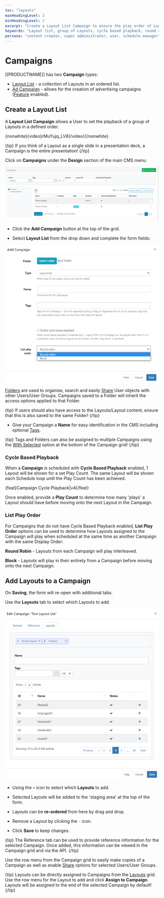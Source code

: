 ```yaml
---
toc: "layouts"
maxHeadingLevel: 3
minHeadingLevel: 2
excerpt: "Create a Layout List Campaign to ensure the play order of Layouts"
keywords: "Layout list, group of Layouts, cycle based playback, round robin, block"
persona: "content creator, super administrator, user, schedule manager"
---
```


# Campaigns

[[PRODUCTNAME]] has two  **Campaign** types:

- [Layout List](layouts_campaigns.html#content-create-a-layout-list) - a collection of Layouts in an ordered list.
- [Ad Campaign](layouts_ad_campaigns.html) - allows for the creation of advertising campaigns ([Feature](users_features_and_sharing.html#content-features) enabled).

## Create a Layout List

A **Layout List Campaign** allows a User to set the playback of a group of Layouts in a defined order. 

{nonwhite}{video}rMuYujq_LV8{/video}{/nonwhite}

{tip}
If you think of a Layout as a single slide in a presentation deck, a Campaign is the entire presentation!
{/tip}

Click on **Campaigns** under the **Design** section of the main CMS menu:

![Campaigns](img/v4_layouts_campaigns_grid.png)

- Click the **Add Campaign** button at the top of the grid.

- Select **Layout List** from the drop down and complete the form fields:


![Add Layout List Campaign](img/v4_layouts_campaign_add_layout_list.png)

[Folders](tour_folders.html) are used to organise, search and easily [Share](users_features_and_sharing.html#content-share) User objects with other Users/User Groups. Campaigns saved to a Folder will inherit the access options applied to that Folder. 

{tip}
If users should also have access to the Layouts/Layout content, ensure that this is also saved to the same Folder!
{/tip}

- Give your Campaign a **Name** for easy identification in the CMS including optional [Tags](tour_tags.html).

{tip}
Tags and Folders can also be assigned to multiple Campaigns using the [With Selected](tour_cms_navigation.html#content-multi-select---with-selected) option at the bottom of the Campaign grid!
{/tip}

### Cycle Based Playback

When a **Campaign** is scheduled with **Cycle Based Playback** enabled, 1 Layout will be shown for a set Play Count. The same Layout will be shown each Schedule loop until the Play Count has been achieved.

{feat}Campaign Cycle Playback|v4{/feat}

Once enabled, provide a **Play Count** to determine how many 'plays' a Layout should have before moving onto the next Layout in the Campaign.

### List Play Order

For Campaigns that do not have Cycle Based Playback enabled, **List Play Order** options can be used to determine how Layouts assigned to the Campaign will play when scheduled at the same time as another Campaign with the same Display Order:

**Round Robin** - Layouts from each Campaign will play interleaved.

**Block** - Layouts will play in their entirety from a Campaign before moving onto the next Campaign.

## Add Layouts to a Campaign

On **Saving**, the form will re-open with additional tabs.

Use the **Layouts** tab to select which Layouts to add:

![Assign Layouts](img/v4_campaigns_assign_layouts.png)

- Using the `+` icon to select which **Layouts** to add.

- Selected Layouts will be added to the 'staging area' at the top of the form.
- Layouts can be **re-ordered** from here by drag and drop.
- Remove a Layout by clicking the  `-` icon.
- Click **Save** to keep changes.

{tip}
The Reference tab can be used to provide reference information for the selected Campaign. Once added, this information can be viewed in the Campaign grid and via the API.
{/tip}

Use the row menu from the Campaign grid to easily make copies of a Campaign as well as enable [Share](users_features_and_sharing.html#content-share) options for selected Users/User Groups.

{tip}
Layouts can be directly assigned to Campaigns from the [Layouts](layouts.html#content-layout-grid) grid. Use the row menu for the Layout to add and click **Assign to Campaign**. Layouts will be assigned to the end of the selected Campaign by default!
{/tip}





